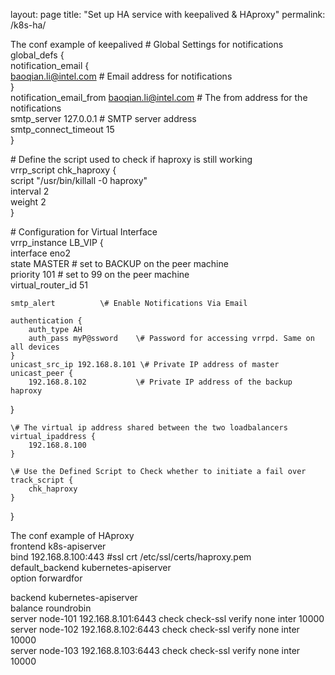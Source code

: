 layout: page
title: "Set up HA service with keepalived & HAproxy"
permalink: /k8s-ha/

The conf example of keepalived
\# Global Settings for notifications  
global_defs {  
    notification_email {  
        baoqian.li@intel.com     \# Email address for notifications  
    }  
    notification_email_from baoqian.li@intel.com        \# The from address for the notifications  
    smtp_server 127.0.0.1                       \# SMTP server address  
    smtp_connect_timeout 15  
}  

\# Define the script used to check if haproxy is still working  
vrrp_script chk_haproxy {  
    script "/usr/bin/killall -0 haproxy"  
    interval 2  
    weight 2  
}  

\# Configuration for Virtual Interface  
vrrp_instance LB_VIP {  
    interface eno2  
    state MASTER        \# set to BACKUP on the peer machine  
    priority 101       \# set to  99 on the peer machine  
    virtual_router_id 51  

    smtp_alert          \# Enable Notifications Via Email  

    authentication {  
        auth_type AH  
        auth_pass myP@ssword    \# Password for accessing vrrpd. Same on all devices  
    }
    unicast_src_ip 192.168.8.101 \# Private IP address of master  
    unicast_peer {  
        192.168.8.102           \# Private IP address of the backup haproxy  
   }  

    \# The virtual ip address shared between the two loadbalancers  
    virtual_ipaddress {  
        192.168.8.100  
    }  

    \# Use the Defined Script to Check whether to initiate a fail over  
    track_script {  
        chk_haproxy  
    }  
}  

The conf example of HAproxy  
frontend k8s-apiserver  
        bind 192.168.8.100:443 #ssl crt /etc/ssl/certs/haproxy.pem  
        default_backend kubernetes-apiserver  
        option forwardfor  

backend kubernetes-apiserver  
        balance roundrobin  
        server node-101 192.168.8.101:6443 check check-ssl verify none inter 10000  
        server node-102 192.168.8.102:6443 check check-ssl verify none inter 10000  
        server node-103 192.168.8.103:6443 check check-ssl verify none inter 10000  
